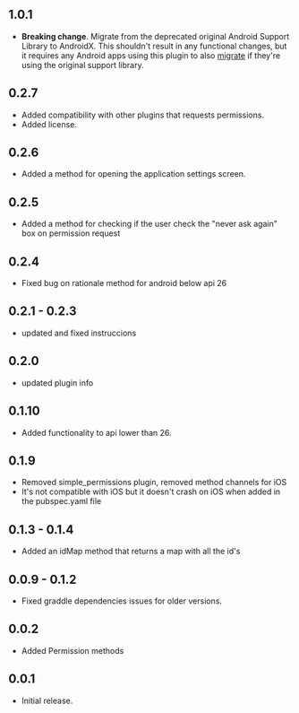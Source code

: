 ## 1.0.1

* **Breaking change**. Migrate from the deprecated original Android Support Library to AndroidX. This shouldn't result in any functional changes, but it requires any Android apps using this plugin to also [migrate](https://developer.android.com/jetpack/androidx/migrate) if they're using the original support library.

## 0.2.7

* Added compatibility with other plugins that requests permissions.
* Added license.


## 0.2.6

* Added a method for opening the application settings screen.


## 0.2.5 

* Added a method for checking if the user check the "never ask again" box on permission request

## 0.2.4

* Fixed bug on rationale method for android below api 26

## 0.2.1 - 0.2.3

* updated and fixed instruccions


## 0.2.0

* updated plugin info

## 0.1.10

* Added functionality to api lower than 26.

## 0.1.9

* Removed simple_permissions plugin, removed method channels for iOS 
* It's not compatible with iOS but it doesn't crash on iOS when added in the pubspec.yaml file

## 0.1.3 - 0.1.4

* Added an idMap method that returns a map with all the id's

## 0.0.9 - 0.1.2

* Fixed graddle dependencies issues for older versions.

## 0.0.2 

* Added Permission methods

## 0.0.1

* Initial release.
